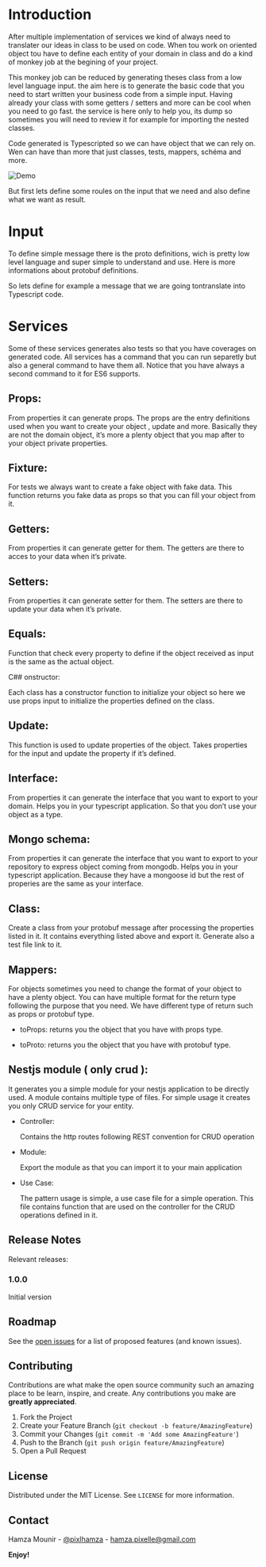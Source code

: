# Introduction

After multiple implementation of services we kind of always need to translater our ideas in class to be used on code. When tou work on oriented object tou have to define each entity of your domain in class and do a kind of monkey job at the begining of your project.

This monkey job can be reduced by generating theses class from a low level language input. the aim here is to generate the basic code that you need to start written your business code from a simple input. Having already your class with some getters / setters and more can be cool when you need to go fast. the service is here only to help you, its dump so sometimes you will need to review it for example for importing the nested classes.

Code generated is Typescripted so we can have object that we can rely on. Wen can have than more that just classes, tests, mappers, schéma and more.

![Demo](images/demo.gif)

But first lets define some roules on the input that we need and also define what we want as result.

# Input

To define simple message there is the proto definitions, wich is pretty low level language and super simple to understand and use. Here is more informations about protobuf definitions.

So lets define for example a message that we are going tontranslate into Typescript code.

# Services

Some of these services generates also tests so that you have coverages on generated code. All services has a command that you can run separetly but also a general command to have them all. Notice that you have always a second command to it for ES6 supports.

## Props:

From properties it can generate props. The props are the entry definitions used when you want to create your object , update and more. Basically they are not the domain object, it’s more a plenty object that you map after to your object private properties.

## Fixture:

For tests we always want to create a fake object with fake data. This function returns you fake data as props so that you can fill your object from it.

## Getters:

From properties it can generate getter for them. The getters are there to acces to your data when it’s private.

## Setters:

From properties it can generate setter for them. The setters are there to update your data when it’s private.

## Equals:

Function that check every property to define if the object received as input is the same as the actual object.

C## onstructor:

Each class has a constructor function to initialize your object so here we use props input to initialize the properties defined on the class.

## Update:

This function is used to update properties of the object. Takes properties for the input and update the property if it’s defined.

## Interface:

From properties it can generate the interface that you want to export to your domain. Helps you in your typescript application. So that you don’t use your object as a type.

## Mongo schema:

From properties it can generate the interface that you want to export to your repository to express object coming from mongodb. Helps you in your typescript application. Because they have a mongoose id but the rest of properies are the same as your interface.

## Class:

Create a class from your protobuf message after processing the properties listed in it. It contains everything listed above and export it. Generate also a test file link to it.

## Mappers:

For objects sometimes you need to change the format of your object to have a plenty object. You can have multiple format for the return type following the purpose that you need. We have different type of return such as props or protobuf type.

- toProps: returns you the object that you have with props type.

- toProto: returns you the object that you have with protobuf type.

## Nestjs module ( only crud ):

It generates you a simple module for your nestjs application to be directly used. A module contains multiple type of files. For simple usage it creates you only CRUD service for your entity.

- Controller:

  Contains the http routes following REST convention for CRUD operation

- Module:

  Export the module as that you can import it to your main application

- Use Case:

  The pattern usage is simple, a use case file for a simple operation.
  This file contains function that are used on the controller for the CRUD operations defined in it.

## Release Notes

Relevant releases:

### 1.0.0

Initial version

## Roadmap

See the [open issues](https://github.com/hamzaPixl/code-generator-from-proto/issues) for a list of proposed features (and known issues).

## Contributing

Contributions are what make the open source community such an amazing place to be learn, inspire, and create. Any contributions you make are **greatly appreciated**.

1. Fork the Project
2. Create your Feature Branch (`git checkout -b feature/AmazingFeature`)
3. Commit your Changes (`git commit -m 'Add some AmazingFeature'`)
4. Push to the Branch (`git push origin feature/AmazingFeature`)
5. Open a Pull Request

## License

Distributed under the MIT License. See `LICENSE` for more information.

## Contact

Hamza Mounir - [@pixlhamza](https://twitter.com/pixlhamza) - hamza.pixelle@gmail.com

[contributors-shield]: https://img.shields.io/github/contributors/hamzaPixl/code-generator-from-proto.svg?style=for-the-badge
[contributors-url]: https://github.com/hamzaPixl/code-generator-from-proto/graphs/contributors
[forks-shield]: https://img.shields.io/github/forks/hamzaPixl/code-generator-from-proto.svg?style=for-the-badge
[forks-url]: https://github.com/hamzaPixl/code-generator-from-proto/network/members
[stars-shield]: https://img.shields.io/github/stars/hamzaPixl/code-generator-from-proto.svg?style=for-the-badge
[stars-url]: https://github.com/hamzaPixl/code-generator-from-proto/stargazers
[issues-shield]: https://img.shields.io/github/issues/hamzaPixl/code-generator-from-proto.svg?style=for-the-badge
[issues-url]: https://github.com/hamzaPixl/code-generator-from-proto/issues
[license-shield]: https://img.shields.io/github/license/hamzaPixl/code-generator-from-proto.svg?style=for-the-badge
[license-url]: https://github.com/hamzaPixl/code-generator-from-proto/blob/master/LICENSE
[linkedin-shield]: https://img.shields.io/badge/-LinkedIn-black.svg?style=for-the-badge&logo=linkedin&colorB=555
[linkedin-url]: https://www.linkedin.com/in/hamza-mounir-0a7bb6139/

**Enjoy!**
